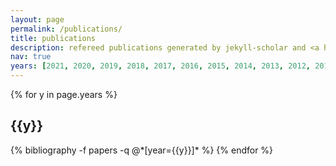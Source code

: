 ```yaml
---
layout: page
permalink: /publications/
title: publications
description: refereed publications generated by jekyll-scholar and <a href="https://ui.adsabs.harvard.edu/user/libraries/i8xalhGwSJKpbZlp7RmcIg">my ads library</a>
nav: true
years: [2021, 2020, 2019, 2018, 2017, 2016, 2015, 2014, 2013, 2012, 2011, 2010, 2009, 2007]
---
```


<div class="publications">

{% for y in page.years %}
  <h2 class="year">{{y}}</h2>
  {% bibliography -f papers -q @*[year={{y}}]* %}
{% endfor %}

</div>
